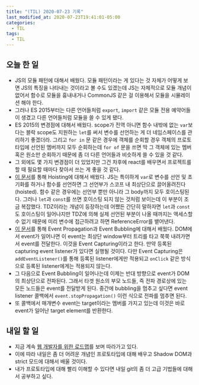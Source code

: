 ```yaml
---
title: "(TIL) 2020-07-23 기록"
last_modified_at: 2020-07-23T19:41:01-05:00
categories:
  - TIL
tags:
  - TIL
---
```


## 오늘 한 일
- JS의 모듈 패턴에 대해서 배웠다. 모듈 패턴이라는 게 있다는 것 자체가 어떻게 보면 JS의 특징을 나타내는 것이라고 볼 수도 있겠는데 JS는 자체적으로 모듈 개념이 없어서 함수로 모듈을 흉내내거나 CommonJS 같은 걸 이용해서 모듈을 시뮬레이션 해야 한다.
- 그러나 ES 2015부터는 다른 언어들처럼 ```export```, ```import``` 같은 모듈 전용 예약어들이 생겼고 다른 언어들처럼 모듈을 쓸 수 있게 됐다.
- ES 2015의 변경점에 대해서 배웠다. scope가 전역 아니면 함수 내밖에 없는 ```var```보다는 블락 scope도 지원하는 ```let```를 써서 변수를 선언하는 게 더 네임스페이스를 관리하기 좋겠더라. 그리고 ```for in``` 문 같은 경우에 객체를 순회할 경우 객체의 프로토타입에 선언된 멤버까지 모두 순회하는데 ```for of``` 문을 쓰면 딱 그 객체에 있는 멤버 혹은 원소만 순회하기 때문에 좀 더 다른 언어들과 비슷하게 쓸 수 있을 것 같다.
- 그 외에도 몇 가지 변경점이 더 있었지만 그건 차후에 react를 배우면서 프로젝트를 할 때 필요할 때마다 찾아서 쓰는 게 좋을 것 같다.
- [이 문서](https://bitsofco.de/variable-and-function-hoisting-in-es2015/)를 통해 Hoisting에 대해서 배웠다. JS는 특이하게 ```var```로 변수를 선언 및 초기화를 하거나 함수를 선언하면 그 선언부가 스코프 내 최상단으로 끌어올려진다(hoisted). 함수 같은 경우에는 선언부 뿐만 아니라 그 body까지 모두 호이스팅된다. 그러나 ```let```과 ```const```를 쓰면 호이스팅 되지 않는 것처럼 보이는데 이 부분이 조금 복잡했다. TDZ이라는 개념이 등장하는데 어쨌든 간단히 말하자면 ```let```과 ```const```도 호이스팅이 일어나지만 TDZ에 의해 실제 선언된 부분이 나올 때까지는 액세스할 수 없기 때문에 미리 변수에 접근하려고 하면 ReferenceError를 뱉어낸다.
- [이 문서](https://www.tutorialrepublic.com/javascript-tutorial/javascript-event-propagation.php)를 통해 Event Propagation과 Event Bubbling에 대해서 배웠다. DOM에서 event가 일어나면 이 event는 최상단 window부터 트리를 타고 쭉쭉 내려가면서 event를 전달한다. 이것을 Event Capturing이라고 한다. 만약 등록된 capturing event listener가 있다면 실행될 것이다. 다만 Event Capturing은 ```addEventListener()```를 통해 등록된 listener에게만 적용되고 ```onClick``` 같은 방식으로 등록된 listener에게는 적용되지 않는다.
- 그 다음으로 Event Bubbling이 일어나는데 이제는 반대 방향으로 event가 DOM의 최상단으로 전파된다. 그래서 타겟 원소의 부모 노드들, 즉 전파 경로상에 있는 모든 노드들은 event를 전달받게 된다. 중간에 bubbling을 멈추고 싶다면 event listener 콜백에서 ```event.stopPropagation()``` 이런 식으로 전파를 멈추면 된다.
- 또 콜백에서 매개변수 event는 target이라는 멤버를 가지고 있는데 이것은 바로 event가 일어난 target element를 반환한다.

## 내일 할 일
- 지금 계속 [웹 개발자를 위한 로드맵](http://roadmap.sh)를 보며 따라가고 있다.
- 이에 따라 내일은 좀 더 어려운 개념인 프로토타입에 대해 배우고 Shadow DOM과 strict 모드에 대해서 배울 것이다.
- 내가 프로토타입에 대해 빨리 이해할 수 있다면 내일 git의 좀 더 고급 기법들에 대해서 공부하고 싶다.